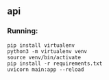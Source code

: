 ## api


### Running:

```
pip install virtualenv
python3 -m virtualenv venv
source venv/bin/activate
pip install -r requirements.txt
uvicorn main:app --reload
```
